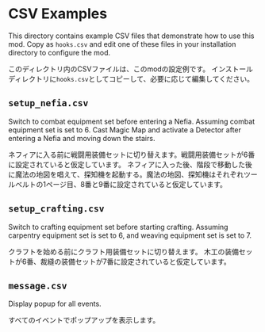 # CSV Examples

This directory contains example CSV files that demonstrate how to use this mod.
Copy as `hooks.csv` and edit one of these files in your installation directory to configure the mod.

このディレクトリ内のCSVファイルは、このmodの設定例です。
インストールディレクトリに`hooks.csv`としてコピーして、必要に応じて編集してください。

## `setup_nefia.csv`

Switch to combat equipment set before entering a Nefia. Assuming combat equipment set is set to 6.
Cast Magic Map and activate a Detector after entering a Nefia and moving down the stairs.

ネフィアに入る前に戦闘用装備セットに切り替えます。戦闘用装備セットが6番に設定されていると仮定しています。
ネフィアに入った後、階段で移動した後に魔法の地図を唱えて、探知機を起動する。魔法の地図、探知機はそれぞれツールベルトの1ページ目、8番と9番に設定されていると仮定しています。

## `setup_crafting.csv`

Switch to crafting equipment set before starting crafting.
Assuming carpentry equipment set is set to 6, and weaving equipment set is set to 7.

クラフトを始める前にクラフト用装備セットに切り替えます。
木工の装備セットが6番、裁縫の装備セットが7番に設定されていると仮定しています。

## `message.csv`

Display popup for all events.

すべてのイベントでポップアップを表示します。
